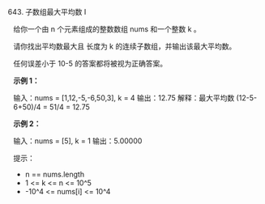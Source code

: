 643. 子数组最大平均数 I

给你一个由 n 个元素组成的整数数组 nums 和一个整数 k 。

请你找出平均数最大且 长度为 k 的连续子数组，并输出该最大平均数。

任何误差小于 10-5 的答案都将被视为正确答案。

**示例 1：**

输入：nums = [1,12,-5,-6,50,3], k = 4
输出：12.75
解释：最大平均数 (12-5-6+50)/4 = 51/4 = 12.75

**示例 2：**

输入：nums = [5], k = 1
输出：5.00000

提示：

- n == nums.length
- 1 <= k <= n <= 10^5
- -10^4 <= nums[i] <= 10^4